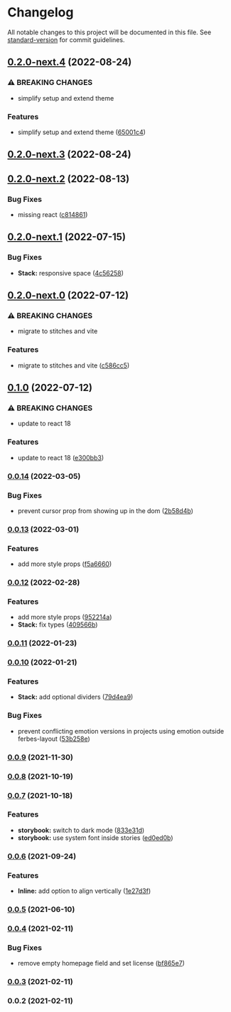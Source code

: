 # Changelog

All notable changes to this project will be documented in this file. See [standard-version](https://github.com/conventional-changelog/standard-version) for commit guidelines.

## [0.2.0-next.4](https://github.com/mortzmortz/ferbes-layout/compare/v0.2.0-next.3...v0.2.0-next.4) (2022-08-24)


### ⚠ BREAKING CHANGES

* simplify setup and extend theme

### Features

* simplify setup and extend theme ([65001c4](https://github.com/mortzmortz/ferbes-layout/commit/65001c4e9df45815950a0b6a38e2ba35e043c43c))

## [0.2.0-next.3](https://github.com/mortzmortz/ferbes-layout/compare/v0.2.0-next.2...v0.2.0-next.3) (2022-08-24)

## [0.2.0-next.2](https://github.com/mortzmortz/ferbes-layout/compare/v0.2.0-next.1...v0.2.0-next.2) (2022-08-13)


### Bug Fixes

* missing react ([c814861](https://github.com/mortzmortz/ferbes-layout/commit/c814861dd9542886aef73f4f39ed85f69959492f))

## [0.2.0-next.1](https://github.com/mortzmortz/ferbes-layout/compare/v0.2.0-next.0...v0.2.0-next.1) (2022-07-15)


### Bug Fixes

* **Stack:** responsive space ([4c56258](https://github.com/mortzmortz/ferbes-layout/commit/4c5625822dbdb83c2c76ed1054c6923769b8eee0))

## [0.2.0-next.0](https://github.com/mortzmortz/ferbes-layout/compare/v0.1.0...v0.2.0-next.0) (2022-07-12)


### ⚠ BREAKING CHANGES

* migrate to stitches and vite

### Features

* migrate to stitches and vite ([c586cc5](https://github.com/mortzmortz/ferbes-layout/commit/c586cc530b85d20719a610b82257bbc6e94a0132))

## [0.1.0](https://github.com/mortzmortz/ferbes-layout/compare/v0.0.14...v0.1.0) (2022-07-12)


### ⚠ BREAKING CHANGES

* update to react 18

### Features

* update to react 18 ([e300bb3](https://github.com/mortzmortz/ferbes-layout/commit/e300bb3dafe091de6b5f036d7be2b6e2f3c1cc37))

### [0.0.14](https://github.com/mortzmortz/ferbes-layout/compare/v0.0.13...v0.0.14) (2022-03-05)


### Bug Fixes

* prevent cursor prop from showing up in the dom ([2b58d4b](https://github.com/mortzmortz/ferbes-layout/commit/2b58d4b4b5b86178c161a913743a8316f0a60fa3))

### [0.0.13](https://github.com/mortzmortz/ferbes-layout/compare/v0.0.12...v0.0.13) (2022-03-01)


### Features

* add more style props ([f5a6660](https://github.com/mortzmortz/ferbes-layout/commit/f5a6660ec9c5fef22e947f6ff93b7d92f09e411e))

### [0.0.12](https://github.com/mortzmortz/ferbes-layout/compare/v0.0.11...v0.0.12) (2022-02-28)


### Features

* add more style props ([952214a](https://github.com/mortzmortz/ferbes-layout/commit/952214a2ede368feef286b602c112b55748f9310))
* **Stack:** fix types ([409566b](https://github.com/mortzmortz/ferbes-layout/commit/409566bd6b987599c2d058c39b9f36b5162f58ae))

### [0.0.11](https://github.com/mortzmortz/ferbes-layout/compare/v0.0.10...v0.0.11) (2022-01-23)

### [0.0.10](https://github.com/mortzmortz/ferbes-layout/compare/v0.0.9...v0.0.10) (2022-01-21)


### Features

* **Stack:** add optional dividers ([79d4ea9](https://github.com/mortzmortz/ferbes-layout/commit/79d4ea9fce5d3b752660e3b75c890be2df3fe1a6))


### Bug Fixes

* prevent conflicting emotion versions in projects using emotion outside ferbes-layout ([53b258e](https://github.com/mortzmortz/ferbes-layout/commit/53b258eeaa8d315b611b8b87110d20a7c229f2e7))

### [0.0.9](https://github.com/mortzmortz/ferbes-layout/compare/v0.0.8...v0.0.9) (2021-11-30)

### [0.0.8](https://github.com/mortzmortz/ferbes-layout/compare/v0.0.7...v0.0.8) (2021-10-19)

### [0.0.7](https://github.com/mortzmortz/ferbes-layout/compare/v0.0.6...v0.0.7) (2021-10-18)


### Features

* **storybook:** switch to dark mode ([833e31d](https://github.com/mortzmortz/ferbes-layout/commit/833e31dca245ef297dc706e260a8c59ca8432dde))
* **storybook:** use system font inside stories ([ed0ed0b](https://github.com/mortzmortz/ferbes-layout/commit/ed0ed0b7f149cecefa5876f3d358eddfb1e847e8))

### [0.0.6](https://github.com/mortzmortz/ferbes-layout/compare/v0.0.5...v0.0.6) (2021-09-24)


### Features

* **Inline:** add option to align vertically ([1e27d3f](https://github.com/mortzmortz/ferbes-layout/commit/1e27d3f1afa00318926dceeed314149a12cfd0ab))

### [0.0.5](https://github.com/mortzmortz/ferbes-layout/compare/v0.0.4...v0.0.5) (2021-06-10)

### [0.0.4](https://github.com/mortzmortz/ferbes-layout/compare/v0.0.3...v0.0.4) (2021-02-11)


### Bug Fixes

* remove empty homepage field and set license ([bf865e7](https://github.com/mortzmortz/ferbes-layout/commit/bf865e7fd796321789a9efbce60c6b3a0f518548))

### [0.0.3](https://github.com/mortzmortz/ferbes-layout/compare/v0.0.2...v0.0.3) (2021-02-11)

### 0.0.2 (2021-02-11)
